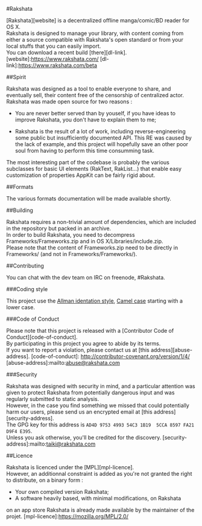 #Rakshata

[Rakshata][website] is a decentralized offline manga/comic/BD reader for OS X.  
Rakshata is designed to manage your library, with content coming from either a source compatible with Rakshata's open standard or from your local stuffs that you can easily import.  
You can download a recent build [there][dl-link].
[website]:https://www.rakshata.com/
[dl-link]:https://www.rakshata.com/beta

##Spirit

Rakshata was designed as a tool to enable everyone to share, and eventually sell, their content free of the censorship of centralized actor.  
Rakshata was made open source for two reasons :

- You are never better served than by youself, if you have ideas to improve Rakshata, you don't have to explain them to me;

- Rakshata is the result of a lot of work, including reverse-engineering some public but insufficiently documented API. This RE was caused by the lack of example, and this project will hopefully save an other poor soul from having to perform this time consumming task.

The most interesting part of the codebase is probably the various subclasses for basic UI elements (RakText, RakList...) that enable easy customization of properties AppKit can be fairly rigid about.

##Formats

The various formats documentation will be made available shortly.

##Building

Rakshata requires a non-trivial amount of dependencies, which are included in the repository but packed in an archive.  
In order to build Rakshata, you need to decompress Frameworks/Frameworks.zip and in OS X/Libraries/include.zip.  
Please note that the content of Frameworks.zip need to be directly in Frameworks/ (and not in Frameworks/Frameworks/).

##Contributing

You can chat with the dev team on IRC on freenode, #Rakshata.

###Coding style

This project use the [Allman identation style][allman-ident], [Camel case][camel-case] starting with a lower case.

[allman-ident]: https://en.wikipedia.org/wiki/Indent_style#Allman_style
[camel-case]: https://en.wikipedia.org/wiki/CamelCase

###Code of Conduct

Please note that this project is released with a [Contributor Code of Conduct][code-of-conduct].  
By participating in this project you agree to abide by its terms.  
If you want to report a violation, please contact us at [this address][abuse-address].
[code-of-conduct]: http://contributor-covenant.org/version/1/4/
[abuse-address]:mailto:abuse@rakshata.com

###Security

Rakshata was designed with security in mind, and a particular attention was given to protect Rakshata from potentially dangerous input and was regularly submitted to static analysis.  
However, in the case you find something we missed that could potentially harm our users, please send us an encrypted email at [this address][security-address].  
The GPG key for this address is `AD4D 9753 4993 54C3 1B19  5CCA 8597 FA21 D9F4 E395`.  
Unless you ask otherwise, you'll be credited for the discovery.
[security-address]:mailto:taiki@rakshata.com

##Licence

Rakshata is licenced under the [MPL][mpl-licence].  
However, an additionnal constraint is added as you're not granted the right to distribute, on a binary form :
- Your own compiled version Rakshata;
- A software heavily based, with minimal modifications, on Rakshata

on an app store Rakshata is already made available by the maintainer of the projet.
[mpl-licence]:https://mozilla.org/MPL/2.0/
